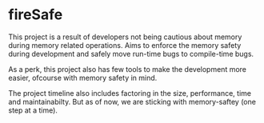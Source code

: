 # fireSafe
This project is a result of developers not being cautious about memory during memory related operations.
Aims to enforce the memory safety during development and safely move run-time bugs to compile-time bugs.

As a perk, this project also has few tools to make the development more easier, ofcourse with memory safety in mind.

The project timeline also includes factoring in the size, performance, time and maintainabilty.
But as of now, we are sticking with memory-saftey (one step at a time).
